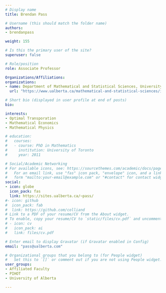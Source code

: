 ```yaml
---
# Display name
title: Brendan Pass

# Username (this should match the folder name)
authors:
- brendanpass

weight: 155

# Is this the primary user of the site?
superuser: false

# Role/position
role: Associate Professor

Organizations/Affiliations:
organizations:
- name: Department of Mathematical and Statistical Sciences, University of Alberta
  url: "https://www.ualberta.ca/mathematical-and-statistical-sciences/index.html"

# Short bio (displayed in user profile at end of posts)
bio:

interests:
- Optimal Transporation
- Mathematical Economics
- Mathematical Physics

# education:
#   courses:
#   - course: PhD in Mathematics
#     institution: University of Toronto
#     year: 2011

# Social/Academic Networking
# For available icons, see: https://sourcethemes.com/academic/docs/page-builder/#icons
#   For an email link, use "fas" icon pack, "envelope" icon, and a link in the
#   form "mailto:your-email@example.com" or "#contact" for contact widget.
social:
- icon: globe
  icon_pack: fas
  link: https://sites.ualberta.ca/~pass/
#- icon: github
#  icon_pack: fab
#  link: https://github.com/colliand
# Link to a PDF of your resume/CV from the About widget.
# To enable, copy your resume/CV to `static/files/cv.pdf` and uncomment the lines below.
# - icon: cv
#   icon_pack: ai
#   link: files/cv.pdf

# Enter email to display Gravatar (if Gravatar enabled in Config)
email: "pass@ualberta.com"

# Organizational groups that you belong to (for People widget)
#   Set this to `[]` or comment out if you are not using People widget.
user_groups:
- Affiliated Faculty
- PIHOT
- University of Alberta

---
```

